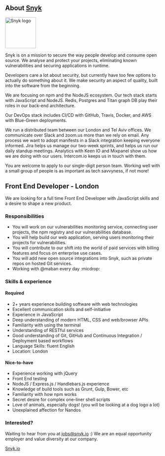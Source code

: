 ## About [Snyk](https://snyk.io)

<img src="https://snyk.io/images/snyk-dog.png" width="100" alt="Snyk logo" />

Snyk is on a mission to secure the way people develop and consume open source. We analyse and protect your projects, eliminating known vulnerabilities and securing applications in runtime.

Developers care a lot about security, but currently have too few options to actually do something about it. We make security an aspect of quality, built into the software from the beginning.

We are focusing on npm and the NodeJS ecosystem. Our tech stack starts with JavaScript and NodeJS. Redis, Postgres and Titan graph DB play their roles in our back-end architecture.

Our DevOps stack includes CI/CD with GitHub, Travis, Docker, and AWS with Blue-Green deployments.

We run a distributed team between our London and Tel Aviv offices. We communicate over Slack and zoom.us more than we rely on email. Any process we want to adopt manifests in a Slack integration keeping everyone informed. Jira helps us manage our two-week sprints, and helps us run our daily standup meetings. Analytics with Keen IO and Mixpanel show us how we are doing with our users. Intercom.io keeps us in touch with them.

You are welcome to apply to our single-digit person team. Working well with a small group of people is as important as tech savvyness, if not more!

## Front End Developer - London

We are looking for a full time Front End Developer with JavaScript skills and a desire to shape a new product.

### Responsibilities
- You will work on our vulnerabilities monitoring service, connecting user projects, the npm registry and our vulnerabilities database.
- You will help build our web application, serving users monitoring their projects for vulnerabilities.
- You will contribute to our shift into the world of paid services with billing features and focus on enterprise use cases.
- You will add new open source integrations into Snyk, such as private repos on hosted Git services.
- Working with @maban every day :micdrop:

### Skills & experience

#### Required
- 2+ years experience building software with web technologies
- Excellent communication skills and self-initiative
- Experience in JavaScript
- Deep understanding of modern HTML, CSS and web/browser APIs
- Familiarity with using the terminal
- Understanding of RESTful services
- Good understanding of Git, GitHub and Continuous Integration / Deployment based workflows
- Language Skills: fluent English
- Location: London

#### Nice-to-have
- Experience working with jQuery
- Front End testing
- NodeJS / Express.js / Handlebars.js experience
- Knowledge of build tools such as Grunt, Gulp, Bower, etc
- Familiarity with how npm works
- Secret desire for complex one-liner shell scripts
- Love of animals, especially dogs! (you will be looking at a dog logo a lot)
- Unexplained affection for Nandos

### Interested?

Waiting to hear from you at jobs@snyk.io :)
We are an equal opportunity employer and value diversity at our company.

[Snyk.io](https://snyk.io)
